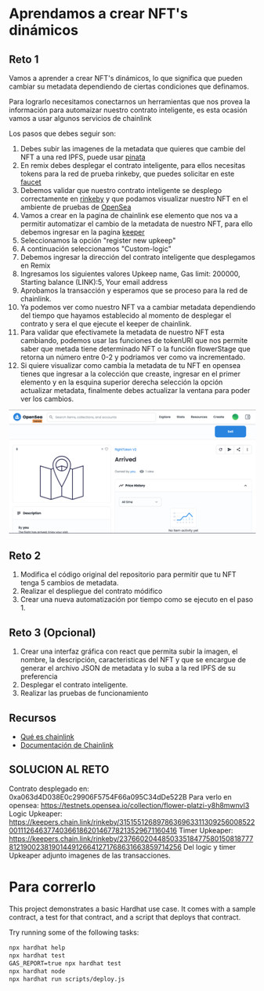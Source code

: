 # Aprendamos a crear NFT's dinámicos

## Reto 1

Vamos a aprender a crear NFT's dinámicos, lo que significa que pueden cambiar su metadata dependiendo de ciertas condiciones que definamos. 

Para lograrlo necesitamos conectarnos un herramientas que nos provea la información para automaizar nuestro contrato inteligente, es esta ocasión vamos a usar algunos servicios de chainlink

Los pasos que debes seguir son:

1. Debes subir las imagenes de la metadata que quieres que cambie del NFT a una red IPFS, puede usar [pinata](https://www.pinata.cloud/)
2. En remix debes desplegar el contrato inteligente, para ellos necesitas tokens para la red de prueba rinkeby, que puedes solicitar en este [faucet](https://www.pinata.cloud/)
3. Debemos validar que nuestro contrato inteligente se desplego correctamente en [rinkeby](https://rinkeby.etherscan.io/) y que podamos visualizar nuestro NFT en el ambiente de pruebas de [OpenSea](https://testnets.opensea.io/)
4. Vamos a crear en la pagina de chainlink ese elemento que nos va a permitir automatizar el cambio de la metadata de nuestro NFT, para ello debemos ingresar en la pagina [keeper](https://keepers.chain.link)
5. Seleccionamos la opción "register new upkeep"
6. A continuación seleccionamos "Custom-logic"
7. Debemos ingresar la dirección del contrato inteligente que desplegamos en Remix
8. Ingresamos los siguientes valores Upkeep name, Gas limit: 200000, Starting balance (LINK):5, Your email address
9. Aprobamos la transacción y esperamos que se proceso para la red de chainlink.
10. Ya podemos ver como nuestro NFT va a cambiar metadata dependiendo del tiempo que hayamos establecido al momento de desplegar el contrato y sera el que ejecute el keeper de chainlink.
11. Para validar que efectivamete la metadata de nuestro NFT esta cambiando, podemos usar las funciones de tokenURI que nos permite saber que metada tiene determinado NFT o la función flowerStage que retorna un número entre 0-2 y podriamos ver como va incrementado.
12. Si quiere visualizar como cambia la metadata de tu NFT en opensea tienes que ingresar a la colección que creaste, ingresar en el primer elemento y en la esquina superior derecha selección la opción actualizar metadata, finalmente debes actualizar la ventana para poder ver los cambios.

![Actualizar metadata](image/uptadeMetadata_1.jpg)

## Reto 2

1. Modifica el código original del repositorio para permitir que tu NFT tenga 5 cambios de metadata.
2. Realizar el despliegue del contrato módifico 
3. Crear una nueva automatización por tiempo como se ejecuto en el paso 1.

## Reto 3 (Opcional)

1. Crear una interfaz gráfica con react que permita subir la imagen, el nombre, la descripción,  caracteristicas del NFT y que se encargue de generar el archivo JSON de metadata y lo suba a la red IPFS de su preferencia 
2. Desplegar el contrato inteligente.
3. Realizar las pruebas de funcionamiento


## Recursos

* [Qué es chainlink](https://chainlinkspanishcommunity.medium.com/qu%C3%A9-es-chainlink-6ea80f9ff95e)
* [Documentación de Chainlink ](https://docs.chain.link/docs)


## SOLUCION AL RETO
Contrato desplegado en: 0xa063d4D038E0c29906F5754F66a095C34dDe522B
Para verlo en opensea: https://testnets.opensea.io/collection/flower-platzi-y8h8mwnvl3
Logic Upkeaper: https://keepers.chain.link/rinkeby/31515512689786369633113092560085220011126463774036618620146778213529671160416
Timer Upkeaper: https://keepers.chain.link/rinkeby/23766020448503351847758015081877781219002381901449126641271768631663859714256
Del logic y timer Upkeaper adjunto imagenes de las transacciones.



# Para correrlo

This project demonstrates a basic Hardhat use case. It comes with a sample contract, a test for that contract, and a script that deploys that contract.

Try running some of the following tasks:

```shell
npx hardhat help
npx hardhat test
GAS_REPORT=true npx hardhat test
npx hardhat node
npx hardhat run scripts/deploy.js





